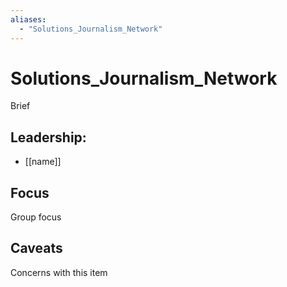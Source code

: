 ```yaml
---
aliases:
  - "Solutions_Journalism_Network"
---
```

# Solutions_Journalism_Network

Brief

## Leadership:

- [[name]]

## Focus

Group focus

## Caveats 

Concerns with this item